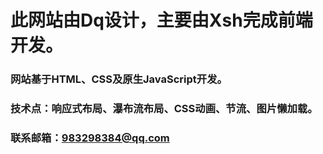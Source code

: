 # 此网站由Dq设计，主要由Xsh完成前端开发。
### 网站基于HTML、CSS及原生JavaScript开发。
### 技术点：响应式布局、瀑布流布局、CSS动画、节流、图片懒加载。
### 联系邮箱：983298384@qq.com